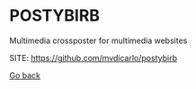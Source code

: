 # POSTYBIRB
 
 Multimedia crossposter for multimedia websites
 
 SITE: https://github.com/mvdicarlo/postybirb

 [Go back](https://portable-linux-apps.github.io/apps.html)
